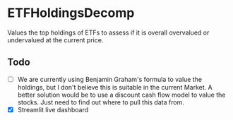 # ETFHoldingsDecomp
Values the top holdings of ETFs to assess if it is overall overvalued or undervalued at the current price. 


## Todo
- [ ] We are currently using Benjamin Graham's formula to value the holdings, but I don't believe this is suitable in the current Market. A better solution would be to use a discount cash flow model to value the stocks. Just need to find out where to pull this data from.
- [x] Streamlit live dashboard
